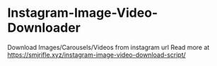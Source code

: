 # Instagram-Image-Video-Downloader
Download Images/Carousels/Videos from instagram url
Read more at https://smjrifle.xyz/instagram-image-video-download-script/
